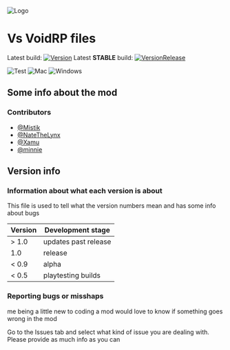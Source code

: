![Logo](https://github.com/MistikCodes/Vs-VoidRP/blob/main/logo.png?raw=true)
# Vs VoidRP files
Latest build:
[![Version](https://img.shields.io/github/v/release/MistikCodes/Vs-VoidRP?include_prereleases&style=for-the-badge)](https://github.com/MistikCodes/Vs-VoidRP/releases)
Latest **STABLE** build:
[![VersionRelease](https://img.shields.io/github/v/release/MistikCodes/Vs-VoidRP?style=for-the-badge)](https://github.com/MistikCodes/Vs-VoidRP/releases)

![Test](https://img.shields.io/badge/Linux-Might%20work-yellow)
![Mac](https://img.shields.io/badge/Mac-Might%20work-yellow)
![Windows](https://img.shields.io/badge/Windows-Supported-brightgreen)
## Some info about the mod

### Contributors

- [@Mistik](https://github.com/MistikCodes)
- [@NateTheLynx](https://github.com/NathanRoom)
- [@Xamu]()
- [@minnie]()

## **Version info**

### Information about what each version is about

This file is used to tell what the version numbers mean and has some info about bugs

| Version | Development stage  |
| ------- | ------------------ |
| > 1.0   | updates past release |
|   1.0   | release            |
| < 0.9   | alpha              |
| < 0.5   | playtesting builds |

### Reporting bugs or misshaps

me being a little new to coding a mod would love to know if something goes wrong in the mod

Go to the Issues tab and select what kind of issue you are dealing with.
Please provide as much info as you can
